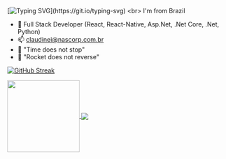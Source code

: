 [![Typing SVG](https://readme-typing-svg.herokuapp.com?color=%2358A6FF&duration=4000&width=850&height=30&lines=Hi+there%2C+welcome+to+my+Github!%F0%9F%91%8B;I'm+Aderbal+Farias+a+Software+engineer+and+Full+stack+developer;Nice+to+see+you+came+to+my+profile...)](https://git.io/typing-svg)
<br>
I'm from Brazil
 - 🔭  Full Stack Developer (React, React-Native, Asp.Net, .Net Core, .Net, Python)
 - 📫  claudinei@nascorp.com.br
 - 💬 "Time does not stop" 
 - 💬 "Rocket does not reverse" 

[![GitHub Streak](https://github-readme-streak-stats.herokuapp.com?user=claudineibr&theme=dark&date_format=j%20M%5B%20Y%5D&hide_border=true&background=0D1117&border=FFFFFF&fire=58A6FF&ring=58A6FF&currStreakNum=58A6FF&sideNums=58A6FF&stroke=FFFFFF&currStreakLabel=58A6FF&sideLabels=58A6FF&dates=FFFFFF)](https://git.io/streak-stats)

<p align="left">
  <!--<a href="https://github.com/anuraghazra/github-readme-stats">
    <img
      align="center"
      src="https://github-readme-stats.vercel.app/api/top-langs/?username=claudineibr&layout=compact&text_color=58A6FF&bg_color=0D1117"
    />
  </a> --> 
  <a href="#">
    <img
      align="center"
      height="165"
      src="https://github-readme-stats.vercel.app/api?username=claudineibr&count_private=true&show_icons=true&hide=issues&text_color=58A6FF&bg_color=0D1117"
    /> 
  </a>
  <a href="#">
    <img
      align="center"
      src="https://github-readme-stats.vercel.app/api/top-langs/?username=claudineibr&layout=compact&text_color=58A6FF&bg_color=0D1117"
    />
  </a>
  <!--
  <a href="https://github.com/anuraghazra/convoychat">
   <img
     align="center"
     src="https://github-readme-stats.vercel.app/api?username=claudineibr&count_private=true&show_icons=true"
   /> 
  </a>
  -->
</p>
<!--
**claudineibr/claudineibr** is a ✨ _special_ ✨ repository because its `README.md` (this file) appears on your GitHub profile.

Here are some ideas to get you started:

- 🔭 I’m currently working on ...
- 🌱 I’m currently learning ...
- 👯 I’m looking to collaborate on ...
- 🤔 I’m looking for help with ...
- 💬 Ask me about ...
- 📫 How to reach me: ...
- 😄 Pronouns: ...
- ⚡ Fun fact: ...
-->
